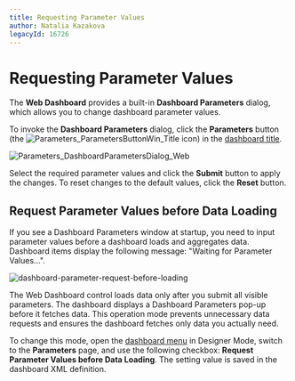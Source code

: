 ```yaml
---
title: Requesting Parameter Values
author: Natalia Kazakova
legacyId: 16726
---
```

# Requesting Parameter Values
The **Web Dashboard** provides a built-in **Dashboard Parameters** dialog, which allows you to change dashboard parameter values.

To invoke the **Dashboard Parameters** dialog, click the **Parameters** button (the ![Parameters_ParametersButtonWin_Title](../../../images/img21814.png) icon) in the [dashboard title](../data-presentation/dashboard-layout.md).

![Parameters_DashboardParametersDialog_Web](../../../images/img21818.png)

Select the required parameter values and click the **Submit** button to apply the changes. To reset changes to the default values, click the **Reset** button.

## Request Parameter Values before Data Loading

If you see a Dashboard Parameters window at startup, you need to input parameter values before a dashboard loads and aggregates data. Dashboard items display the following message: "Waiting for Parameter Values…".

![dashboard-parameter-request-before-loading](~/dashboard-for-web/images/dashboard-parameter-request-before-loading.png)

The Web Dashboard control loads data only after you submit all visible parameters. The dashboard displays a Dashboard Parameters pop-up before it fetches data. This operation mode prevents unnecessary data requests and ensures the dashboard fetches only data you actually need. 

To change this mode, open the [dashboard menu](../../web-dashboard-designer-mode/ui-elements/dashboard-menu.md) in Designer Mode, switch to the **Parameters** page, and use the following checkbox: **Request Parameter Values before Data Loading**. The setting value is saved in the dashboard XML definition.